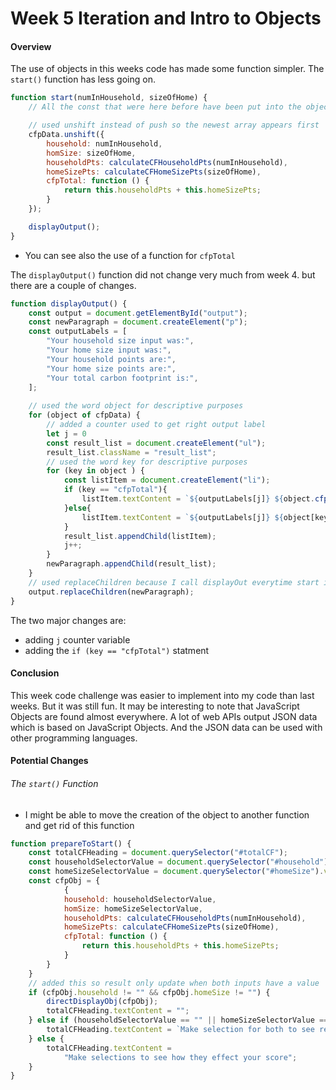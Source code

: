 # Week 5 Iteration and Intro to Objects

#### Overview
The use of objects in this weeks code has made some function simpler. The `start()` function has less going on.
```javascript
function start(numInHousehold, sizeOfHome) {
    // All the const that were here before have been put into the object below

	// used unshift instead of push so the newest array appears first
	cfpData.unshift({
		household: numInHousehold,
		homSize: sizeOfHome,
		householdPts: calculateCFHouseholdPts(numInHousehold),
		homeSizePts: calculateCFHomeSizePts(sizeOfHome),
		cfpTotal: function () {
			return this.householdPts + this.homeSizePts;
		}
	});

	displayOutput();
}
```
- You can see also the use of a function for `cfpTotal`

The `displayOutput()` function did not change very much from week 4. but there are a couple of changes.
```javascript
function displayOutput() {
	const output = document.getElementById("output");
	const newParagraph = document.createElement("p");
	const outputLabels = [
		"Your household size input was:",
		"Your home size input was:",
		"Your household points are:",
		"Your home size points are:",
		"Your total carbon footprint is:",
	];
	
	// used the word object for descriptive purposes
	for (object of cfpData) {
		// added a counter used to get right output label
		let j = 0
		const result_list = document.createElement("ul");
		result_list.className = "result_list";
		// used the word key for descriptive purposes
		for (key in object ) {
			const listItem = document.createElement("li");
			if (key == "cfpTotal"){
				listItem.textContent = `${outputLabels[j]} ${object.cfpTotal()}`;
			}else{
				listItem.textContent = `${outputLabels[j]} ${object[key]}`;
			}
			result_list.appendChild(listItem);
			j++;
		}
		newParagraph.appendChild(result_list);
	}
	// used replaceChildren because I call displayOut everytime start is called
	output.replaceChildren(newParagraph);
}
``` 
The two major changes are:
- adding `j` counter variable
- adding the `if (key == "cfpTotal")` statment 

#### Conclusion

This week code challenge was easier to implement into my code than last weeks.  But it was still fun. It may be interesting to note that JavaScript Objects are found almost everywhere. A lot of web APIs output JSON data which is based on JavaScript Objects. And the JSON data can be used with other programming languages.

#### Potential Changes

###### The `start()` Function
- I might be able to move the creation of the object to another function and get rid of this function
```javascript
function prepareToStart() {
	const totalCFHeading = document.querySelector("#totalCF");
	const householdSelectorValue = document.querySelector("#household").value;
	const homeSizeSelectorValue = document.querySelector("#homeSize").value;
	const cfpObj = {
            {
            household: householdSelectorValue,
            homSize: homeSizeSelectorValue,
            householdPts: calculateCFHouseholdPts(numInHousehold),
            homeSizePts: calculateCFHomeSizePts(sizeOfHome),
            cfpTotal: function () {
                return this.householdPts + this.homeSizePts;
            }
        }
    }
	// added this so result only update when both inputs have a value
	if (cfpObj.household != "" && cfpObj.homeSize != "") {
		directDisplayObj(cfpObj);
		totalCFHeading.textContent = "";
	} else if (householdSelectorValue == "" || homeSizeSelectorValue == "") {
		totalCFHeading.textContent = `Make selection for both to see results below your score so far is ${totalCFPts}`;
	} else {
		totalCFHeading.textContent =
			"Make selections to see how they effect your score";
	}
}
```

